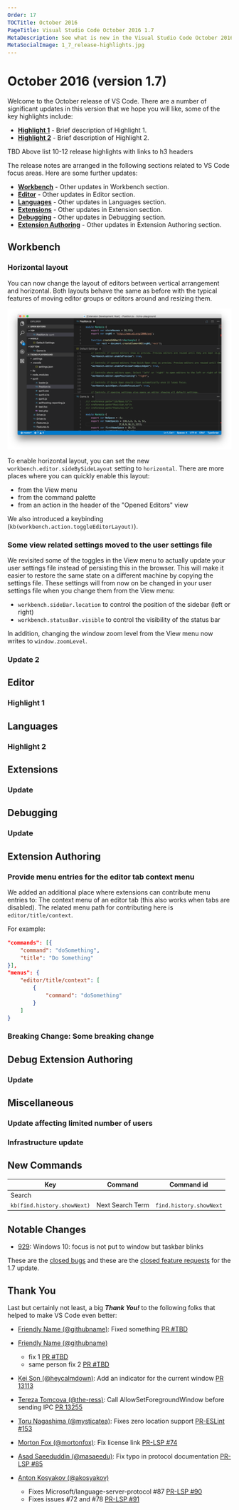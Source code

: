 ```yaml
---
Order: 17
TOCTitle: October 2016
PageTitle: Visual Studio Code October 2016 1.7
MetaDescription: See what is new in the Visual Studio Code October 2016 Release (1.7)
MetaSocialImage: 1_7_release-highlights.jpg
---
```


# October 2016 (version 1.7)

Welcome to the October release of VS Code. There are a number of significant updates in this version that we hope you will like, some of the key highlights include:

* **[Highlight 1](#highlight-1)** - Brief description of Highlight 1.
* **[Highlight 2](#highlight-2)** - Brief description of Highlight 2.

TBD Above list 10-12 release highlights with links to h3 headers

The release notes are arranged in the following sections related to VS Code focus areas. Here are some further updates:

* **[Workbench](#workbench)** - Other updates in Workbench section.
* **[Editor](#editor)** - Other updates in Editor section.
* **[Languages](#languages)** - Other updates in Languages section.
* **[Extensions](#extensions)** - Other updates in Extension section.
* **[Debugging](#debugging)** - Other updates in Debugging section.
* **[Extension Authoring](#extension-authoring)** - Other updates in Extension Authoring section.

## Workbench

### Horizontal layout

You can now change the layout of editors between vertical arrangement and horizontal. Both layouts behave the same as before with the typical features of moving editor groups or editors around and resizing them. 

![Horizontal](images/1_7/horizontal.png)

To enable horizontal layout, you can set the new `workbench.editor.sideBySideLayout` setting to `horizontal`. There are more places where you can quickly enable this layout:
* from the View menu
* from the command palette
* from an action in the header of the "Opened Editors" view

We also introduced a keybinding (`kb(workbench.action.toggleEditorLayout)`).

### Some view related settings moved to the user settings file

We revisited some of the toggles in the View menu to actually update your user settings file instead of persisting this in the browser. This will make it easier to restore the same state on a different machine by copying the settings file. 
These settings will from now on be changed in your user settings file when you change them from the View menu:
* `workbench.sideBar.location` to control the position of the sidebar (left or right)
* `workbench.statusBar.visible` to control the visibility of the status bar

In addition, changing the window zoom level from the View menu now writes to `window.zoomLevel`.

### Update 2

## Editor

### Highlight 1

## Languages

### Highlight 2

## Extensions

### Update

## Debugging

### Update

## Extension Authoring

### Provide menu entries for the editor tab context menu
We added an additional place where extensions can contribute menu entries to: The context menu of an editor tab (this also works when tabs are disabled). The related menu path for contributing here is `editor/title/context`.

For example:

```json
"commands": [{
    "command": "doSomething",
    "title": "Do Something"
}],
"menus": {
    "editor/title/context": [
        {
            "command": "doSomething"
        }
    ]
}
```

### Breaking Change: Some breaking change

## Debug Extension Authoring

### Update

## Miscellaneous

### Update affecting limited number of users

### Infrastructure update

## New Commands

Key|Command|Command id
---|-------|----------
Search||
`kb(find.history.showNext)`|Next Search Term|`find.history.showNext`

## Notable Changes

* [929](https://github.com/Microsoft/vscode/issues/929): Windows 10: focus is not put to window but taskbar blinks

These are the [closed bugs](https://github.com/Microsoft/vscode/issues?q=is%3Aissue+label%3Abug+milestone%3A%22October+2016%22+is%3Aclosed) and these are the [closed feature requests](https://github.com/Microsoft/vscode/issues?q=is%3Aissue+milestone%3A%22October+2016%22+is%3Aclosed+label%3Afeature-request) for the 1.7 update.

## Thank You

Last but certainly not least, a big *__Thank You!__* to the following folks that helped to make VS Code even better:

* [Friendly Name (@githubname)](https://github.com/githubname): Fixed something [PR #TBD](https://github.com/Microsoft/vscode-languageserver-node/pull/TBD)
* [Friendly Name (@githubname)](https://github.com/githubname)
  * fix 1 [PR #TBD](https://github.com/Microsoft/vscode/pull/TDB)
  * same person fix 2 [PR #TBD](https://github.com/Microsoft/vscode/pull/TBD)

* [Kei Son (@heycalmdown)](https://github.com/heycalmdown): Add an indicator for the current window [PR 13113](https://github.com/Microsoft/vscode/pull/13113)
* [Tereza Tomcova (@the-ress)](https://github.com/the-ress): Call AllowSetForegroundWindow before sending IPC [PR 13255](https://github.com/Microsoft/vscode/pull/13255)
* [Toru Nagashima (@mysticatea)](https://github.com/mysticatea): Fixes zero location support [PR-ESLint #153](https://github.com/Microsoft/vscode-eslint/pull/153)
* [Morton Fox (@mortonfox)](https://github.com/mortonfox): Fix license link [PR-LSP #74](https://github.com/Microsoft/language-server-protocol/pull/74)
* [Asad Saeeduddin (@masaeedu)](https://github.com/masaeedu): Fix typo in protocol documentation [PR-LSP #85](https://github.com/Microsoft/language-server-protocol/pull/85)
* [Anton Kosyakov (@akosyakov)](https://github.com/akosyakov)
  * Fixes Microsoft/language-server-protocol #87 [PR-LSP #90](https://github.com/Microsoft/language-server-protocol/pull/90) 
  * Fixes issues #72 and #78 [PR-LSP #91](https://github.com/Microsoft/language-server-protocol/pull/91) 

<!-- In-product release notes styles.  Do not modify without also modifying regex in gulpfile.common.js -->
<a id="scroll-to-top" role="button" aria-label="scroll to top" onclick="scroll(0,0)"><span class="icon"></span></a>
<link rel="stylesheet" type="text/css" href="css/inproduct_releasenotes.css"/>